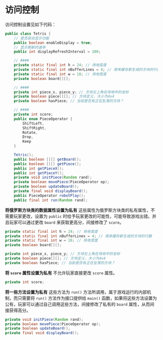 # 访问控制
访问控制设置见如下代码：

```java
public class Tetris {
	// 是否启动显示功能
	public boolean enableDisplay = true;
	// 显示刷新的速率
	public int displayRefreshInterval = 100;

	// ####
	private static final int h = 24; // 场地高度
	private static final int nBufferLines = 4; // 用来缓存新生成的方块的行数
	private static final int w = 10; // 场地宽度
	private boolean board[][];

	// ####
	private int piece_x, piece_y; // 方块左上角在场地中的坐标
	private boolean piece[][]; // 方块定义，大小为4x4
	private boolean hasPiece; // 当前是否有正在坠落的方块？

	// ####
	private int score;
    public enum PieceOperator {
		ShiftLeft,
		ShiftRight,
		Rotate,
		Drop,
		Keep
	}

    Tetris();
    public boolean [][] getBoard();
    public boolean [][] getPiece();
    public int getPieceX();
    public int getPieceY();
    private void initPiece(Random rand);
    private boolean movePiece(PieceOperator op);
    private boolean updateBoard();
    private final void displayBoard();
    public PieceOperator robotPlay();
    public final int run(Random rand);
```

**将俄罗斯方块类的数据属性设置为私有**
这些属性为俄罗斯方块类的私有属性，不需要玩家更改，设置为 `public` 时给予玩家更改的可能性，可能导致游戏出错。并且玩家可以通过更改 `board` 来获取更高分，间接修改了 `score`。
```java
private static final int h = 24; // 场地高度
private static final int nBufferLines = 4; // 用来缓存新生成的方块的行数
private static final int w = 10; // 场地宽度
private boolean board[][];

private int piece_x, piece_y; // 方块左上角在场地中的坐标
private boolean piece[][]; // 方块定义，大小为4x4
private boolean hasPiece; // 当前是否有正在坠落的方块？
```

**将 `score` 属性设置为私有**
不允许玩家直接更改 `score` 属性。
```java
private int score;
```

**将一些方法设置为私有**
这些方法为 `run()` 方法所调用，属于游戏运行的内部机制，而只需要将 `run()` 方法作为接口提供给 `main()` 函数，如果将这些方法设置为公有，玩家可以通过自己调用这些方法，间接修改了私有的 `board` 属性，从而间接获得高分。
```java
private void initPiece(Random rand);
private boolean movePiece(PieceOperator op);
private boolean updateBoard();
private final void displayBoard();
```
